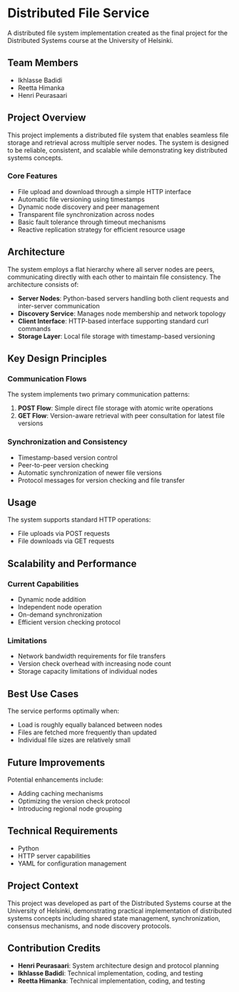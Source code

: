 # Distributed File Service

A distributed file system implementation created as the final project for the Distributed Systems course at the University of Helsinki.

## Team Members
- Ikhlasse Badidi
- Reetta Himanka
- Henri Peurasaari

## Project Overview

This project implements a distributed file system that enables seamless file storage and retrieval across multiple server nodes. The system is designed to be reliable, consistent, and scalable while demonstrating key distributed systems concepts.

### Core Features

- File upload and download through a simple HTTP interface
- Automatic file versioning using timestamps
- Dynamic node discovery and peer management
- Transparent file synchronization across nodes
- Basic fault tolerance through timeout mechanisms
- Reactive replication strategy for efficient resource usage

## Architecture

The system employs a flat hierarchy where all server nodes are peers, communicating directly with each other to maintain file consistency. The architecture consists of:

- **Server Nodes**: Python-based servers handling both client requests and inter-server communication
- **Discovery Service**: Manages node membership and network topology
- **Client Interface**: HTTP-based interface supporting standard curl commands
- **Storage Layer**: Local file storage with timestamp-based versioning

## Key Design Principles

### Communication Flows

The system implements two primary communication patterns:

1. **POST Flow**: Simple direct file storage with atomic write operations
2. **GET Flow**: Version-aware retrieval with peer consultation for latest file versions

### Synchronization and Consistency

- Timestamp-based version control
- Peer-to-peer version checking
- Automatic synchronization of newer file versions
- Protocol messages for version checking and file transfer

## Usage

The system supports standard HTTP operations:
- File uploads via POST requests
- File downloads via GET requests

## Scalability and Performance

### Current Capabilities
- Dynamic node addition
- Independent node operation
- On-demand synchronization
- Efficient version checking protocol

### Limitations
- Network bandwidth requirements for file transfers
- Version check overhead with increasing node count
- Storage capacity limitations of individual nodes

## Best Use Cases

The service performs optimally when:
- Load is roughly equally balanced between nodes
- Files are fetched more frequently than updated
- Individual file sizes are relatively small

## Future Improvements

Potential enhancements include:
- Adding caching mechanisms
- Optimizing the version check protocol
- Introducing regional node grouping

## Technical Requirements

- Python
- HTTP server capabilities
- YAML for configuration management

## Project Context

This project was developed as part of the Distributed Systems course at the University of Helsinki, demonstrating practical implementation of distributed systems concepts including shared state management, synchronization, consensus mechanisms, and node discovery protocols.

## Contribution Credits

- **Henri Peurasaari**: System architecture design and protocol planning
- **Ikhlasse Badidi**: Technical implementation, coding, and testing
- **Reetta Himanka**: Technical implementation, coding, and testing

